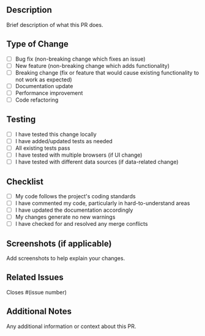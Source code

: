 ## Description
Brief description of what this PR does.

## Type of Change
- [ ] Bug fix (non-breaking change which fixes an issue)
- [ ] New feature (non-breaking change which adds functionality)
- [ ] Breaking change (fix or feature that would cause existing functionality to not work as expected)
- [ ] Documentation update
- [ ] Performance improvement
- [ ] Code refactoring

## Testing
- [ ] I have tested this change locally
- [ ] I have added/updated tests as needed
- [ ] All existing tests pass
- [ ] I have tested with multiple browsers (if UI change)
- [ ] I have tested with different data sources (if data-related change)

## Checklist
- [ ] My code follows the project's coding standards
- [ ] I have commented my code, particularly in hard-to-understand areas
- [ ] I have updated the documentation accordingly
- [ ] My changes generate no new warnings
- [ ] I have checked for and resolved any merge conflicts

## Screenshots (if applicable)
Add screenshots to help explain your changes.

## Related Issues
Closes #(issue number)

## Additional Notes
Any additional information or context about this PR.
